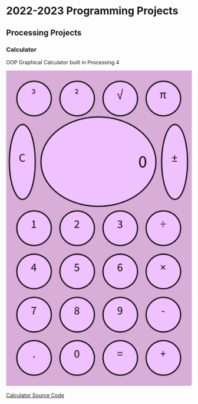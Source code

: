 # 2022-2023 Programming Projects

## Processing Projects

### Calculator 

OOP Graphical Calculator built in Processing 4

![Running Calculator](https://github.com/lillamorrow/pmprogrammingportfolio/blob/main/images/calc.png?raw=true)

[Calculator Source Code]()
